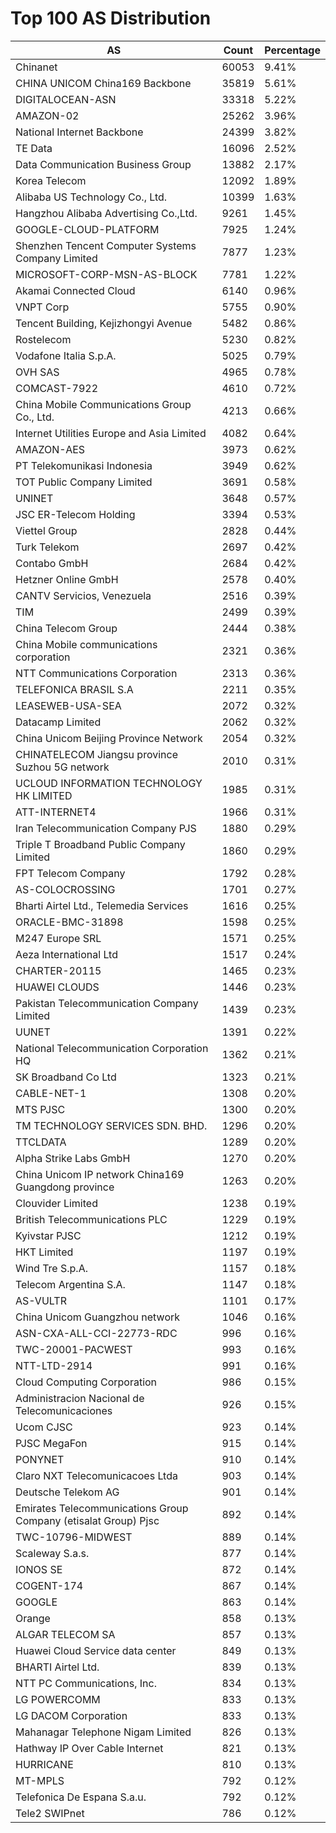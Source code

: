 # Top 100 AS Distribution
| AS | Count | Percentage |
|----|----|----|
| Chinanet | 60053 | 9.41% |
| CHINA UNICOM China169 Backbone | 35819 | 5.61% |
| DIGITALOCEAN-ASN | 33318 | 5.22% |
| AMAZON-02 | 25262 | 3.96% |
| National Internet Backbone | 24399 | 3.82% |
| TE Data | 16096 | 2.52% |
| Data Communication Business Group | 13882 | 2.17% |
| Korea Telecom | 12092 | 1.89% |
| Alibaba US Technology Co., Ltd. | 10399 | 1.63% |
| Hangzhou Alibaba Advertising Co.,Ltd. | 9261 | 1.45% |
| GOOGLE-CLOUD-PLATFORM | 7925 | 1.24% |
| Shenzhen Tencent Computer Systems Company Limited | 7877 | 1.23% |
| MICROSOFT-CORP-MSN-AS-BLOCK | 7781 | 1.22% |
| Akamai Connected Cloud | 6140 | 0.96% |
| VNPT Corp | 5755 | 0.90% |
| Tencent Building, Kejizhongyi Avenue | 5482 | 0.86% |
| Rostelecom | 5230 | 0.82% |
| Vodafone Italia S.p.A. | 5025 | 0.79% |
| OVH SAS | 4965 | 0.78% |
| COMCAST-7922 | 4610 | 0.72% |
| China Mobile Communications Group Co., Ltd. | 4213 | 0.66% |
| Internet Utilities Europe and Asia Limited | 4082 | 0.64% |
| AMAZON-AES | 3973 | 0.62% |
| PT Telekomunikasi Indonesia | 3949 | 0.62% |
| TOT Public Company Limited | 3691 | 0.58% |
| UNINET | 3648 | 0.57% |
| JSC ER-Telecom Holding | 3394 | 0.53% |
| Viettel Group | 2828 | 0.44% |
| Turk Telekom | 2697 | 0.42% |
| Contabo GmbH | 2684 | 0.42% |
| Hetzner Online GmbH | 2578 | 0.40% |
| CANTV Servicios, Venezuela | 2516 | 0.39% |
| TIM | 2499 | 0.39% |
| China Telecom Group | 2444 | 0.38% |
| China Mobile communications corporation | 2321 | 0.36% |
| NTT Communications Corporation | 2313 | 0.36% |
| TELEFONICA BRASIL S.A | 2211 | 0.35% |
| LEASEWEB-USA-SEA | 2072 | 0.32% |
| Datacamp Limited | 2062 | 0.32% |
| China Unicom Beijing Province Network | 2054 | 0.32% |
| CHINATELECOM Jiangsu province Suzhou 5G network | 2010 | 0.31% |
| UCLOUD INFORMATION TECHNOLOGY HK LIMITED | 1985 | 0.31% |
| ATT-INTERNET4 | 1966 | 0.31% |
| Iran Telecommunication Company PJS | 1880 | 0.29% |
| Triple T Broadband Public Company Limited | 1860 | 0.29% |
| FPT Telecom Company | 1792 | 0.28% |
| AS-COLOCROSSING | 1701 | 0.27% |
| Bharti Airtel Ltd., Telemedia Services | 1616 | 0.25% |
| ORACLE-BMC-31898 | 1598 | 0.25% |
| M247 Europe SRL | 1571 | 0.25% |
| Aeza International Ltd | 1517 | 0.24% |
| CHARTER-20115 | 1465 | 0.23% |
| HUAWEI CLOUDS | 1446 | 0.23% |
| Pakistan Telecommunication Company Limited | 1439 | 0.23% |
| UUNET | 1391 | 0.22% |
| National Telecommunication Corporation HQ | 1362 | 0.21% |
| SK Broadband Co Ltd | 1323 | 0.21% |
| CABLE-NET-1 | 1308 | 0.20% |
| MTS PJSC | 1300 | 0.20% |
| TM TECHNOLOGY SERVICES SDN. BHD. | 1296 | 0.20% |
| TTCLDATA | 1289 | 0.20% |
| Alpha Strike Labs GmbH | 1270 | 0.20% |
| China Unicom IP network China169 Guangdong province | 1263 | 0.20% |
| Clouvider Limited | 1238 | 0.19% |
| British Telecommunications PLC | 1229 | 0.19% |
| Kyivstar PJSC | 1212 | 0.19% |
| HKT Limited | 1197 | 0.19% |
| Wind Tre S.p.A. | 1157 | 0.18% |
| Telecom Argentina S.A. | 1147 | 0.18% |
| AS-VULTR | 1101 | 0.17% |
| China Unicom Guangzhou network | 1046 | 0.16% |
| ASN-CXA-ALL-CCI-22773-RDC | 996 | 0.16% |
| TWC-20001-PACWEST | 993 | 0.16% |
| NTT-LTD-2914 | 991 | 0.16% |
| Cloud Computing Corporation | 986 | 0.15% |
| Administracion Nacional de Telecomunicaciones | 926 | 0.15% |
| Ucom CJSC | 923 | 0.14% |
| PJSC MegaFon | 915 | 0.14% |
| PONYNET | 910 | 0.14% |
| Claro NXT Telecomunicacoes Ltda | 903 | 0.14% |
| Deutsche Telekom AG | 901 | 0.14% |
| Emirates Telecommunications Group Company (etisalat Group) Pjsc | 892 | 0.14% |
| TWC-10796-MIDWEST | 889 | 0.14% |
| Scaleway S.a.s. | 877 | 0.14% |
| IONOS SE | 872 | 0.14% |
| COGENT-174 | 867 | 0.14% |
| GOOGLE | 863 | 0.14% |
| Orange | 858 | 0.13% |
| ALGAR TELECOM SA | 857 | 0.13% |
| Huawei Cloud Service data center | 849 | 0.13% |
| BHARTI Airtel Ltd. | 839 | 0.13% |
| NTT PC Communications, Inc. | 834 | 0.13% |
| LG POWERCOMM | 833 | 0.13% |
| LG DACOM Corporation | 833 | 0.13% |
| Mahanagar Telephone Nigam Limited | 826 | 0.13% |
| Hathway IP Over Cable Internet | 821 | 0.13% |
| HURRICANE | 810 | 0.13% |
| MT-MPLS | 792 | 0.12% |
| Telefonica De Espana S.a.u. | 792 | 0.12% |
| Tele2 SWIPnet | 786 | 0.12% |

